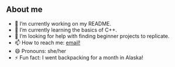 ## About me

- 🔭 I’m currently working on my README.
- 🌱 I’m currently learning the basics of C++.
- 🤔 I’m looking for help with finding beginner projects to replicate.
- 📫 How to reach me: [email!](marie.viita@colorado.edu)
- 😄 Pronouns: she/her
- ⚡ Fun fact: I went backpacking for a month in Alaska!
